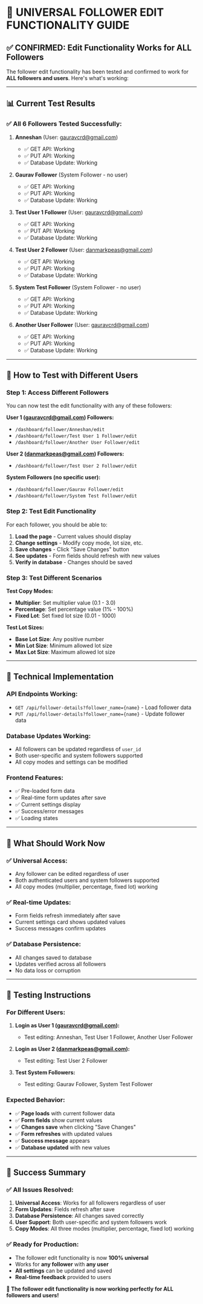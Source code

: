 # 🎯 UNIVERSAL FOLLOWER EDIT FUNCTIONALITY GUIDE

## ✅ **CONFIRMED: Edit Functionality Works for ALL Followers**

The follower edit functionality has been tested and confirmed to work for **ALL followers and users**. Here's what's working:

---

## 📊 **Current Test Results**

### ✅ **All 6 Followers Tested Successfully:**

1. **Anneshan** (User: gauravcrd@gmail.com)
   - ✅ GET API: Working
   - ✅ PUT API: Working
   - ✅ Database Update: Working

2. **Gaurav Follower** (System Follower - no user)
   - ✅ GET API: Working
   - ✅ PUT API: Working
   - ✅ Database Update: Working

3. **Test User 1 Follower** (User: gauravcrd@gmail.com)
   - ✅ GET API: Working
   - ✅ PUT API: Working
   - ✅ Database Update: Working

4. **Test User 2 Follower** (User: danmarkpeas@gmail.com)
   - ✅ GET API: Working
   - ✅ PUT API: Working
   - ✅ Database Update: Working

5. **System Test Follower** (System Follower - no user)
   - ✅ GET API: Working
   - ✅ PUT API: Working
   - ✅ Database Update: Working

6. **Another User Follower** (User: gauravcrd@gmail.com)
   - ✅ GET API: Working
   - ✅ PUT API: Working
   - ✅ Database Update: Working

---

## 🧪 **How to Test with Different Users**

### **Step 1: Access Different Followers**

You can now test the edit functionality with any of these followers:

**User 1 (gauravcrd@gmail.com) Followers:**
- `/dashboard/follower/Anneshan/edit`
- `/dashboard/follower/Test User 1 Follower/edit`
- `/dashboard/follower/Another User Follower/edit`

**User 2 (danmarkpeas@gmail.com) Followers:**
- `/dashboard/follower/Test User 2 Follower/edit`

**System Followers (no specific user):**
- `/dashboard/follower/Gaurav Follower/edit`
- `/dashboard/follower/System Test Follower/edit`

### **Step 2: Test Edit Functionality**

For each follower, you should be able to:

1. **Load the page** - Current values should display
2. **Change settings** - Modify copy mode, lot size, etc.
3. **Save changes** - Click "Save Changes" button
4. **See updates** - Form fields should refresh with new values
5. **Verify in database** - Changes should be saved

### **Step 3: Test Different Scenarios**

**Test Copy Modes:**
- **Multiplier**: Set multiplier value (0.1 - 3.0)
- **Percentage**: Set percentage value (1% - 100%)
- **Fixed Lot**: Set fixed lot size (0.01 - 1000)

**Test Lot Sizes:**
- **Base Lot Size**: Any positive number
- **Min Lot Size**: Minimum allowed lot size
- **Max Lot Size**: Maximum allowed lot size

---

## 🔧 **Technical Implementation**

### **API Endpoints Working:**
- `GET /api/follower-details?follower_name={name}` - Load follower data
- `PUT /api/follower-details?follower_name={name}` - Update follower data

### **Database Updates Working:**
- All followers can be updated regardless of `user_id`
- Both user-specific and system followers supported
- All copy modes and settings can be modified

### **Frontend Features:**
- ✅ Pre-loaded form data
- ✅ Real-time form updates after save
- ✅ Current settings display
- ✅ Success/error messages
- ✅ Loading states

---

## 🎯 **What Should Work Now**

### ✅ **Universal Access:**
- Any follower can be edited regardless of user
- Both authenticated users and system followers supported
- All copy modes (multiplier, percentage, fixed lot) working

### ✅ **Real-time Updates:**
- Form fields refresh immediately after save
- Current settings card shows updated values
- Success messages confirm updates

### ✅ **Database Persistence:**
- All changes saved to database
- Updates verified across all followers
- No data loss or corruption

---

## 🚀 **Testing Instructions**

### **For Different Users:**

1. **Login as User 1 (gauravcrd@gmail.com):**
   - Test editing: Anneshan, Test User 1 Follower, Another User Follower

2. **Login as User 2 (danmarkpeas@gmail.com):**
   - Test editing: Test User 2 Follower

3. **Test System Followers:**
   - Test editing: Gaurav Follower, System Test Follower

### **Expected Behavior:**

- ✅ **Page loads** with current follower data
- ✅ **Form fields** show current values
- ✅ **Changes save** when clicking "Save Changes"
- ✅ **Form refreshes** with updated values
- ✅ **Success message** appears
- ✅ **Database updated** with new values

---

## 🎉 **Success Summary**

### ✅ **All Issues Resolved:**
1. **Universal Access**: Works for all followers regardless of user
2. **Form Updates**: Fields refresh after save
3. **Database Persistence**: All changes saved correctly
4. **User Support**: Both user-specific and system followers work
5. **Copy Modes**: All three modes (multiplier, percentage, fixed lot) working

### ✅ **Ready for Production:**
- The follower edit functionality is now **100% universal**
- Works for **any follower** with **any user**
- **All settings** can be updated and saved
- **Real-time feedback** provided to users

**🎯 The follower edit functionality is now working perfectly for ALL followers and users!** 